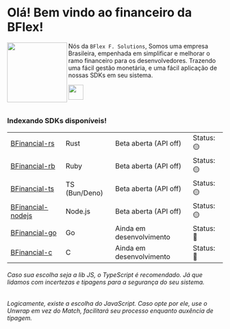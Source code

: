 # Olá! Bem vindo ao financeiro da BFlex!

<img align="left" height="140" src="https://imgur.com/vgLnKNc.png"/>

Nós da `BFlex F. Solutions`, Somos uma empresa Brasileira, empenhada em simplificar e melhorar o ramo financeiro para os desenvolvedores. Trazendo uma fácil gestão monetária, e uma fácil aplicação de nossas SDKs em seu sistema.

<a href="https://bflex.tech" target="_blank"><img height="35px" src="https://img.shields.io/badge/Site%20completo-843057"></a>
<br>
#

### Indexando SDKs disponíveis!

<table>
  <tr>
    <td><a href="https://github.com/BFlex-financial/bfinancial-rs" taget="_blank">BFinancial-rs</a></td>
    <td> 
      Rust
    </td>
    <td>
      Beta aberta (API off)
    </td>
    <td>
      Status: 🟡
    </td>
  </tr>
  <tr>
    <td><a href="https://github.com/BFlex-financial/bfinancial-rb" taget="_blank">BFinancial-rb</a></td>
    <td> 
      Ruby
    </td>
    <td>
      Beta aberta (API off)
    </td>
    <td>
      Status: 🟡
    </td>
  </tr>
  <tr>
    <td><a href="https://github.com/BFlex-financial/bfinancial-ts" taget="_blank">BFinancial-ts</a></td>
    <td> 
      TS (Bun/Deno)
    </td>
    <td>
      Beta aberta (API off)
    </td>
    <td>
      Status: 🟡
    </td>
  </tr>
  <tr>
    <td><a href="https://github.com/BFlex-financial/bfinancial-nodejs" taget="_blank">BFinancial-nodejs</a></td>
    <td> 
      Node.js
    </td>
    <td>
      Beta aberta (API off)
    </td>
    <td>
      Status: 🟡
    </td>
  </tr>
  <tr>
    <td><a href="https://github.com/BFlex-financial/bfinancial-go" taget="_blank">BFinancial-go</a></td>
    <td> 
      Go
    </td>
    <td>
      Ainda em desenvolvimento
    </td>
    <td>
      Status: 🔴
    </td>
  </tr>
  <tr>
    <td><a href="https://github.com/BFlex-financial/bfinancial-c" taget="_blank">BFinancial-c</a></td>
    <td> 
      C
    </td>
    <td>
      Ainda em desenvolvimento
    </td>
    <td>
      Status: 🔴
    </td>
  </tr>
</table>

###### Caso sua escolha seja a lib JS, o TypeScript é recomendado. Já que lidamos com incertezas e tipagens para a segurança do seu sistema.
###### Logicamente, existe a escolha do JavaScript. Caso opte por ele, use o Unwrap em vez do Match, facilitará seu processo enquanto auxência de tipagem.
